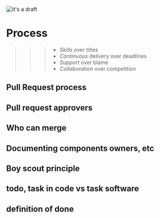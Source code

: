 ![it's a  draft](https://cdn.meme.am/cache/instances/folder781/66247781.jpg)

# Process

>>> - *Skills* over titles
>>> - *Continuous* delivery over deadlines
>>> - *Support* over blame
>>> - *Collaboration* over competition

## Pull Request process
## Pull request approvers
## Who can merge
## Documenting components owners, etc
## Boy scout principle
## todo, task in code vs task software
## definition of done